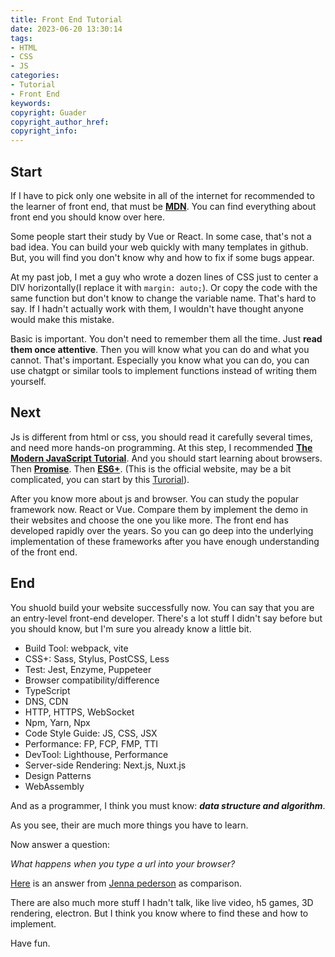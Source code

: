 ```yaml
---
title: Front End Tutorial
date: 2023-06-20 13:30:14
tags:
- HTML
- CSS
- JS
categories:
- Tutorial
- Front End
keywords:
copyright: Guader
copyright_author_href:
copyright_info:
---
```


## Start

If I have to pick only one website in all of the internet for recommended to the learner of front end, that must be **[MDN](https://developer.mozilla.org/)**. You can find everything about front end you should know over here.

Some people start their study by Vue or React. In some case, that's not a bad idea. You can build your web quickly with many templates in github. But, you will find you don't know why and how to fix if some bugs appear.

At my past job, I met a guy who wrote a dozen lines of CSS just to center a DIV horizontally(I replace it with `margin: auto;`). Or copy the code with the same function but don't know to change the variable name. That's hard to say. If I hadn't actually work with them, I wouldn't have thought anyone would make this mistake.

Basic is important. You don't need to remember them all the time. Just **read them once attentive**. Then you will know what you can do and what you cannot. That's important. Especially you know what you can do, you can use chatgpt or similar tools to implement functions instead of writing them yourself.


## Next

Js is different from html or css, you should read it carefully several times, and need more hands-on programming. At this step, I recommended **[The Modern JavaScript Tutorial](https://javascript.info/)**. And you should start learning about browsers. Then **[Promise](https://promisesaplus.com/)**. Then **[ES6+](https://www.ecma-international.org/publications-and-standards/standards/ecma-262/)**. (This is the official website, may be a bit complicated, you can start by this [Turorial](https://www.javascripttutorial.net/es6/)).

After you know more about js and browser. You can study the popular framework now. React or Vue. Compare them by implement the demo in their websites and choose the one you like more. The front end has developed rapidly over the years. So you can go deep into the underlying implementation of these frameworks after you have enough understanding of the front end.


## End

You shuold build your website successfully now. You can say that you are an entry-level front-end developer. There's a lot stuff I didn't say before but you should know, but I'm sure you already know a little bit.

- Build Tool: webpack, vite
- CSS+: Sass, Stylus, PostCSS, Less
- Test: Jest, Enzyme, Puppeteer
- Browser compatibility/difference
- TypeScript
- DNS, CDN
- HTTP, HTTPS, WebSocket
- Npm, Yarn, Npx
- Code Style Guide: JS, CSS, JSX
- Performance: FP, FCP, FMP, TTI
- DevTool: Lighthouse, Performance
- Server-side Rendering: Next.js, Nuxt.js
- Design Patterns
- WebAssembly

And as a programmer, I think you must know: ***data structure and algorithm***.

As you see, their are much more things you have to learn.

Now answer a question:

*What happens when you type a url into your browser?*

[Here](https://aws.amazon.com/cn/blogs/mobile/what-happens-when-you-type-a-url-into-your-browser/) is an answer from [Jenna pederson](https://jennapederson.com/) as comparison.

There are also much more stuff I hadn't talk, like live video, h5 games, 3D rendering, electron. But I think you know where to find these and how to implement.

Have fun.
